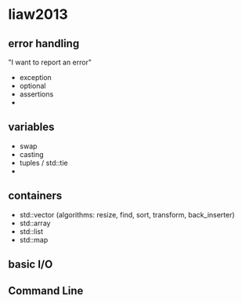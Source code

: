 liaw2013
========


## error handling

"I want to report an error"
  - exception
  - optional
  - assertions
  - 
  
## variables
  - swap
  - casting
  - tuples / std::tie
  - 
  
## containers
  - std::vector (algorithms:  resize, find, sort, transform, back_inserter)
  - std::array
  - std::list
  - std::map

## basic I/O


## Command Line 
